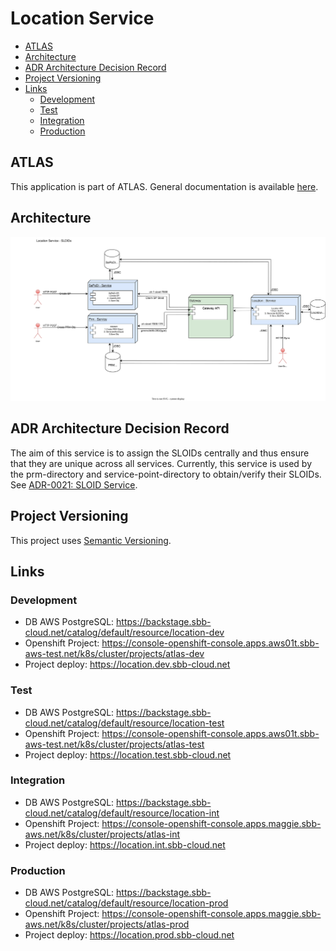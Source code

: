 # Location Service

<!-- toc -->

- [ATLAS](#atlas)
- [Architecture](#architecture)
- [ADR Architecture Decision Record](#adr-architecture-decision-record)
- [Project Versioning](#project-versioning)
- [Links](#links)
  * [Development](#development)
  * [Test](#test)
  * [Integration](#integration)
  * [Production](#production)

<!-- tocstop -->

## ATLAS

This application is part of ATLAS. General documentation is
available [here](https://code.sbb.ch/projects/KI_ATLAS/repos/atlas/browse/README.md).

## Architecture
![Architecture](documentation/location-service.svg)

## ADR Architecture Decision Record

The aim of this service is to assign the SLOIDs centrally and thus ensure that they are unique across all services.
Currently, this service is used by the prm-directory and service-point-directory to obtain/verify their SLOIDs.
See [ADR-0021: SLOID Service](https://confluence.sbb.ch/x/LCRTmw).

## Project Versioning

This project uses [Semantic Versioning](https://semver.org/).

## Links

### Development

* DB AWS PostgreSQL: https://backstage.sbb-cloud.net/catalog/default/resource/location-dev
* Openshift
  Project: https://console-openshift-console.apps.aws01t.sbb-aws-test.net/k8s/cluster/projects/atlas-dev
* Project deploy: https://location.dev.sbb-cloud.net

### Test

* DB AWS PostgreSQL: https://backstage.sbb-cloud.net/catalog/default/resource/location-test
* Openshift
  Project: https://console-openshift-console.apps.aws01t.sbb-aws-test.net/k8s/cluster/projects/atlas-test
* Project deploy: https://location.test.sbb-cloud.net

### Integration

* DB AWS PostgreSQL: https://backstage.sbb-cloud.net/catalog/default/resource/location-int
* Openshift
  Project: https://console-openshift-console.apps.maggie.sbb-aws.net/k8s/cluster/projects/atlas-int
* Project deploy: https://location.int.sbb-cloud.net

### Production

* DB AWS PostgreSQL: https://backstage.sbb-cloud.net/catalog/default/resource/location-prod
* Openshift
  Project: https://console-openshift-console.apps.maggie.sbb-aws.net/k8s/cluster/projects/atlas-prod
* Project deploy: https://location.prod.sbb-cloud.net
